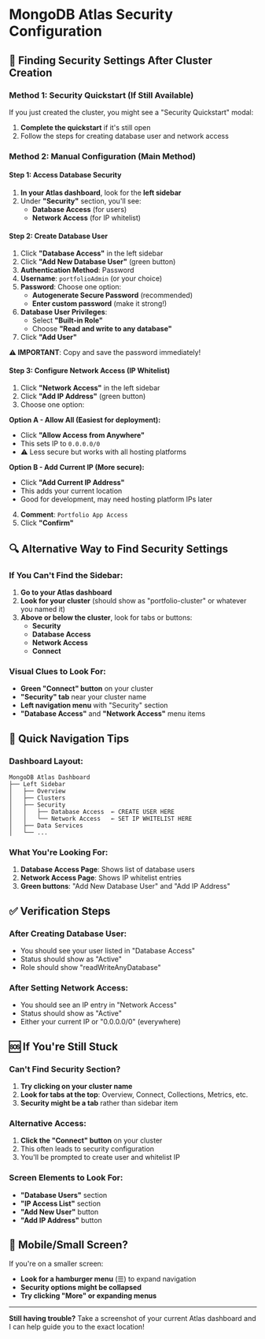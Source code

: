# MongoDB Atlas Security Configuration

## 🔐 Finding Security Settings After Cluster Creation

### Method 1: Security Quickstart (If Still Available)
If you just created the cluster, you might see a "Security Quickstart" modal:
1. **Complete the quickstart** if it's still open
2. Follow the steps for creating database user and network access

### Method 2: Manual Configuration (Main Method)

#### Step 1: Access Database Security
1. **In your Atlas dashboard**, look for the **left sidebar**
2. Under **"Security"** section, you'll see:
   - **Database Access** (for users)
   - **Network Access** (for IP whitelist)

#### Step 2: Create Database User
1. Click **"Database Access"** in the left sidebar
2. Click **"Add New Database User"** (green button)
3. **Authentication Method**: Password
4. **Username**: `portfolioAdmin` (or your choice)
5. **Password**: Choose one option:
   - **Autogenerate Secure Password** (recommended)
   - **Enter custom password** (make it strong!)
6. **Database User Privileges**: 
   - Select **"Built-in Role"**
   - Choose **"Read and write to any database"**
7. Click **"Add User"**

**⚠️ IMPORTANT**: Copy and save the password immediately!

#### Step 3: Configure Network Access (IP Whitelist)
1. Click **"Network Access"** in the left sidebar
2. Click **"Add IP Address"** (green button)
3. Choose one option:

**Option A - Allow All (Easiest for deployment):**
- Click **"Allow Access from Anywhere"**
- This sets IP to `0.0.0.0/0`
- ⚠️ Less secure but works with all hosting platforms

**Option B - Add Current IP (More secure):**
- Click **"Add Current IP Address"**
- This adds your current location
- Good for development, may need hosting platform IPs later

4. **Comment**: `Portfolio App Access`
5. Click **"Confirm"**

## 🔍 Alternative Way to Find Security Settings

### If You Can't Find the Sidebar:
1. **Go to your Atlas dashboard**
2. **Look for your cluster** (should show as "portfolio-cluster" or whatever you named it)
3. **Above or below the cluster**, look for tabs or buttons:
   - **Security**
   - **Database Access**
   - **Network Access**
   - **Connect**

### Visual Clues to Look For:
- **Green "Connect" button** on your cluster
- **"Security" tab** near your cluster name
- **Left navigation menu** with "Security" section
- **"Database Access"** and **"Network Access"** menu items

## 🎯 Quick Navigation Tips

### Dashboard Layout:
```
MongoDB Atlas Dashboard
├── Left Sidebar
│   ├── Overview
│   ├── Clusters
│   ├── Security
│   │   ├── Database Access  ← CREATE USER HERE
│   │   └── Network Access   ← SET IP WHITELIST HERE
│   ├── Data Services
│   └── ...
```

### What You're Looking For:
1. **Database Access Page**: Shows list of database users
2. **Network Access Page**: Shows IP whitelist entries
3. **Green buttons**: "Add New Database User" and "Add IP Address"

## ✅ Verification Steps

### After Creating Database User:
- You should see your user listed in "Database Access"
- Status should show as "Active"
- Role should show "readWriteAnyDatabase"

### After Setting Network Access:
- You should see an IP entry in "Network Access"
- Status should show as "Active"
- Either your current IP or "0.0.0.0/0" (everywhere)

## 🆘 If You're Still Stuck

### Can't Find Security Section?
1. **Try clicking on your cluster name**
2. **Look for tabs at the top**: Overview, Connect, Collections, Metrics, etc.
3. **Security might be a tab** rather than sidebar item

### Alternative Access:
1. **Click the "Connect" button** on your cluster
2. This often leads to security configuration
3. You'll be prompted to create user and whitelist IP

### Screen Elements to Look For:
- **"Database Users"** section
- **"IP Access List"** section  
- **"Add New User"** button
- **"Add IP Address"** button

## 📱 Mobile/Small Screen?
If you're on a smaller screen:
- **Look for a hamburger menu** (☰) to expand navigation
- **Security options might be collapsed**
- **Try clicking "More" or expanding menus**

---

**Still having trouble?** Take a screenshot of your current Atlas dashboard and I can help guide you to the exact location!